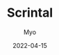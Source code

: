 ---
_id: io79zy80yzu63sg722p0icio79zy8q5e
author: Myo
title: Scrintal
summary: visual networked and mind-mapping note taking app
features:
- Excellent UX design - https://youtu.be/Ge21_flr5dU
categories:
- Project Research (such as background research, hypothesis proposals)
tags:
- Note-taking
platforms:
- Web
- Mac
- Win
- Linux
fields:
- General and Interdisciplinary
- Medicine
- Computer Science
- Philosophy
- Mathematics
- Life Science
- Physical Science
- Earth Science
- Space Science
- Social Science
- Languages
- Business
- History and Arts
- Engineering
links:
- name: www.scrintal.com
  link: https://www.scrintal.com/
date: '2022-04-15'

---